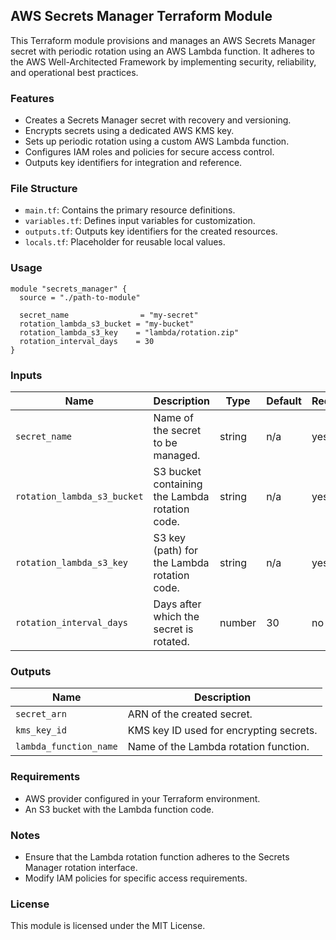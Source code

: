 ## AWS Secrets Manager Terraform Module

This Terraform module provisions and manages an AWS Secrets Manager secret with periodic rotation using an AWS Lambda function. It adheres to the AWS Well-Architected Framework by implementing security, reliability, and operational best practices.

### Features

- Creates a Secrets Manager secret with recovery and versioning.
- Encrypts secrets using a dedicated AWS KMS key.
- Sets up periodic rotation using a custom AWS Lambda function.
- Configures IAM roles and policies for secure access control.
- Outputs key identifiers for integration and reference.

### File Structure

- `main.tf`: Contains the primary resource definitions.
- `variables.tf`: Defines input variables for customization.
- `outputs.tf`: Outputs key identifiers for the created resources.
- `locals.tf`: Placeholder for reusable local values.

### Usage

```hcl
module "secrets_manager" {
  source = "./path-to-module"

  secret_name                = "my-secret"
  rotation_lambda_s3_bucket = "my-bucket"
  rotation_lambda_s3_key    = "lambda/rotation.zip"
  rotation_interval_days    = 30
}
```

### Inputs

| Name                        | Description                                        | Type   | Default | Required |
|-----------------------------|----------------------------------------------------|--------|---------|----------|
| `secret_name`               | Name of the secret to be managed.                 | string | n/a     | yes      |
| `rotation_lambda_s3_bucket` | S3 bucket containing the Lambda rotation code.    | string | n/a     | yes      |
| `rotation_lambda_s3_key`    | S3 key (path) for the Lambda rotation code.       | string | n/a     | yes      |
| `rotation_interval_days`    | Days after which the secret is rotated.           | number | 30      | no       |

### Outputs

| Name                  | Description                             |
|-----------------------|-----------------------------------------|
| `secret_arn`          | ARN of the created secret.             |
| `kms_key_id`          | KMS key ID used for encrypting secrets.|
| `lambda_function_name`| Name of the Lambda rotation function.  |

### Requirements

- AWS provider configured in your Terraform environment.
- An S3 bucket with the Lambda function code.

### Notes

- Ensure that the Lambda rotation function adheres to the Secrets Manager rotation interface.
- Modify IAM policies for specific access requirements.

### License

This module is licensed under the MIT License.
